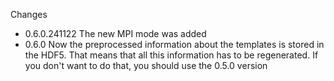 Changes

* 0.6.0.241122 The new MPI mode was added
* 0.6.0 Now the preprocessed information about the templates is stored in the HDF5. That means that all this information has to be regenerated. If you don't want to do that, you should use the 0.5.0 version

